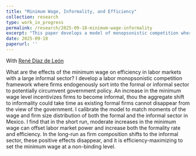 ```yaml
---
title: "Minimum Wage, Informality, and Efficiency"
collection: research
type: work_in_progress
permalink: /research/2025-09-18-minimum-wage-informality
excerpt: "This paper develops a model of monopsonistic competition where firms choose between formal and informal sectors to evade regulation. Calibrated to Mexican data, the model shows that moderate minimum wage hikes can raise efficiency and formality in the short run. However, long-run shifts toward informality erode these gains, making a non-binding minimum wage optimal."
date: 2025-09-18
paperurl: ''
---
```

With [René Díaz de León](https://sites.google.com/view/diazdeleon)

What are the effects of the minimum wage on efficiency in labor markets with a large informal sector? I develop a labor monopsonistic competition framework where firms endogenously sort into the formal or informal sector to potentially circumvent government policy. An increase in the minimum wage level incentivizes firms to become informal, thou the aggregate shift to informality could take time as existing formal firms cannot disappear from the view of the government. I calibrate the model to match moments of the wage and firm size distribution of both the formal and the informal sector in Mexico. I find that in the short run, moderate increases in the minimum wage can offset labor market power and increase both the formality rate and efficiency. In the long-run as firm composition shifts to the informal sector, these positive effects disappear, and it is efficiency-maximizing to set the minimum wage at a non-binding level.

